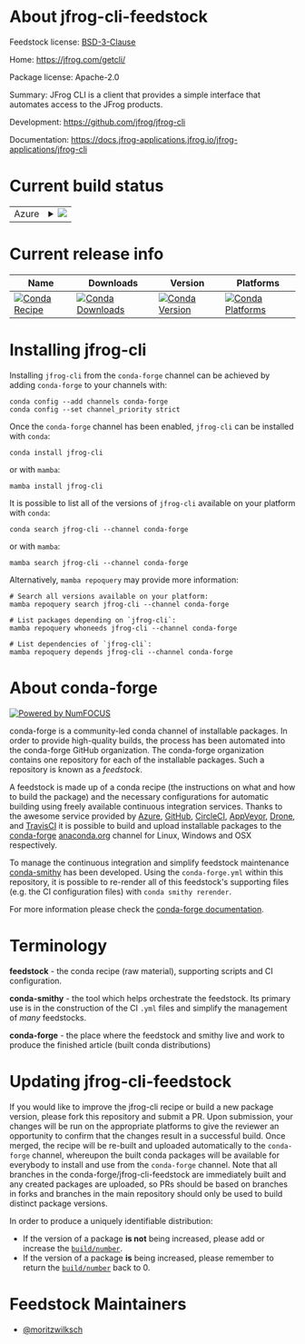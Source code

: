 About jfrog-cli-feedstock
=========================

Feedstock license: [BSD-3-Clause](https://github.com/conda-forge/jfrog-cli-feedstock/blob/main/LICENSE.txt)

Home: https://jfrog.com/getcli/

Package license: Apache-2.0

Summary: JFrog CLI is a client that provides a simple interface that automates access to the JFrog products.

Development: https://github.com/jfrog/jfrog-cli

Documentation: https://docs.jfrog-applications.jfrog.io/jfrog-applications/jfrog-cli

Current build status
====================


<table>
    
  <tr>
    <td>Azure</td>
    <td>
      <details>
        <summary>
          <a href="https://dev.azure.com/conda-forge/feedstock-builds/_build/latest?definitionId=23475&branchName=main">
            <img src="https://dev.azure.com/conda-forge/feedstock-builds/_apis/build/status/jfrog-cli-feedstock?branchName=main">
          </a>
        </summary>
        <table>
          <thead><tr><th>Variant</th><th>Status</th></tr></thead>
          <tbody><tr>
              <td>linux_64</td>
              <td>
                <a href="https://dev.azure.com/conda-forge/feedstock-builds/_build/latest?definitionId=23475&branchName=main">
                  <img src="https://dev.azure.com/conda-forge/feedstock-builds/_apis/build/status/jfrog-cli-feedstock?branchName=main&jobName=linux&configuration=linux%20linux_64_" alt="variant">
                </a>
              </td>
            </tr><tr>
              <td>osx_64</td>
              <td>
                <a href="https://dev.azure.com/conda-forge/feedstock-builds/_build/latest?definitionId=23475&branchName=main">
                  <img src="https://dev.azure.com/conda-forge/feedstock-builds/_apis/build/status/jfrog-cli-feedstock?branchName=main&jobName=osx&configuration=osx%20osx_64_" alt="variant">
                </a>
              </td>
            </tr><tr>
              <td>osx_arm64</td>
              <td>
                <a href="https://dev.azure.com/conda-forge/feedstock-builds/_build/latest?definitionId=23475&branchName=main">
                  <img src="https://dev.azure.com/conda-forge/feedstock-builds/_apis/build/status/jfrog-cli-feedstock?branchName=main&jobName=osx&configuration=osx%20osx_arm64_" alt="variant">
                </a>
              </td>
            </tr><tr>
              <td>win_64</td>
              <td>
                <a href="https://dev.azure.com/conda-forge/feedstock-builds/_build/latest?definitionId=23475&branchName=main">
                  <img src="https://dev.azure.com/conda-forge/feedstock-builds/_apis/build/status/jfrog-cli-feedstock?branchName=main&jobName=win&configuration=win%20win_64_" alt="variant">
                </a>
              </td>
            </tr>
          </tbody>
        </table>
      </details>
    </td>
  </tr>
</table>

Current release info
====================

| Name | Downloads | Version | Platforms |
| --- | --- | --- | --- |
| [![Conda Recipe](https://img.shields.io/badge/recipe-jfrog--cli-green.svg)](https://anaconda.org/conda-forge/jfrog-cli) | [![Conda Downloads](https://img.shields.io/conda/dn/conda-forge/jfrog-cli.svg)](https://anaconda.org/conda-forge/jfrog-cli) | [![Conda Version](https://img.shields.io/conda/vn/conda-forge/jfrog-cli.svg)](https://anaconda.org/conda-forge/jfrog-cli) | [![Conda Platforms](https://img.shields.io/conda/pn/conda-forge/jfrog-cli.svg)](https://anaconda.org/conda-forge/jfrog-cli) |

Installing jfrog-cli
====================

Installing `jfrog-cli` from the `conda-forge` channel can be achieved by adding `conda-forge` to your channels with:

```
conda config --add channels conda-forge
conda config --set channel_priority strict
```

Once the `conda-forge` channel has been enabled, `jfrog-cli` can be installed with `conda`:

```
conda install jfrog-cli
```

or with `mamba`:

```
mamba install jfrog-cli
```

It is possible to list all of the versions of `jfrog-cli` available on your platform with `conda`:

```
conda search jfrog-cli --channel conda-forge
```

or with `mamba`:

```
mamba search jfrog-cli --channel conda-forge
```

Alternatively, `mamba repoquery` may provide more information:

```
# Search all versions available on your platform:
mamba repoquery search jfrog-cli --channel conda-forge

# List packages depending on `jfrog-cli`:
mamba repoquery whoneeds jfrog-cli --channel conda-forge

# List dependencies of `jfrog-cli`:
mamba repoquery depends jfrog-cli --channel conda-forge
```


About conda-forge
=================

[![Powered by
NumFOCUS](https://img.shields.io/badge/powered%20by-NumFOCUS-orange.svg?style=flat&colorA=E1523D&colorB=007D8A)](https://numfocus.org)

conda-forge is a community-led conda channel of installable packages.
In order to provide high-quality builds, the process has been automated into the
conda-forge GitHub organization. The conda-forge organization contains one repository
for each of the installable packages. Such a repository is known as a *feedstock*.

A feedstock is made up of a conda recipe (the instructions on what and how to build
the package) and the necessary configurations for automatic building using freely
available continuous integration services. Thanks to the awesome service provided by
[Azure](https://azure.microsoft.com/en-us/services/devops/), [GitHub](https://github.com/),
[CircleCI](https://circleci.com/), [AppVeyor](https://www.appveyor.com/),
[Drone](https://cloud.drone.io/welcome), and [TravisCI](https://travis-ci.com/)
it is possible to build and upload installable packages to the
[conda-forge](https://anaconda.org/conda-forge) [anaconda.org](https://anaconda.org/)
channel for Linux, Windows and OSX respectively.

To manage the continuous integration and simplify feedstock maintenance
[conda-smithy](https://github.com/conda-forge/conda-smithy) has been developed.
Using the ``conda-forge.yml`` within this repository, it is possible to re-render all of
this feedstock's supporting files (e.g. the CI configuration files) with ``conda smithy rerender``.

For more information please check the [conda-forge documentation](https://conda-forge.org/docs/).

Terminology
===========

**feedstock** - the conda recipe (raw material), supporting scripts and CI configuration.

**conda-smithy** - the tool which helps orchestrate the feedstock.
                   Its primary use is in the construction of the CI ``.yml`` files
                   and simplify the management of *many* feedstocks.

**conda-forge** - the place where the feedstock and smithy live and work to
                  produce the finished article (built conda distributions)


Updating jfrog-cli-feedstock
============================

If you would like to improve the jfrog-cli recipe or build a new
package version, please fork this repository and submit a PR. Upon submission,
your changes will be run on the appropriate platforms to give the reviewer an
opportunity to confirm that the changes result in a successful build. Once
merged, the recipe will be re-built and uploaded automatically to the
`conda-forge` channel, whereupon the built conda packages will be available for
everybody to install and use from the `conda-forge` channel.
Note that all branches in the conda-forge/jfrog-cli-feedstock are
immediately built and any created packages are uploaded, so PRs should be based
on branches in forks and branches in the main repository should only be used to
build distinct package versions.

In order to produce a uniquely identifiable distribution:
 * If the version of a package **is not** being increased, please add or increase
   the [``build/number``](https://docs.conda.io/projects/conda-build/en/latest/resources/define-metadata.html#build-number-and-string).
 * If the version of a package **is** being increased, please remember to return
   the [``build/number``](https://docs.conda.io/projects/conda-build/en/latest/resources/define-metadata.html#build-number-and-string)
   back to 0.

Feedstock Maintainers
=====================

* [@moritzwilksch](https://github.com/moritzwilksch/)

